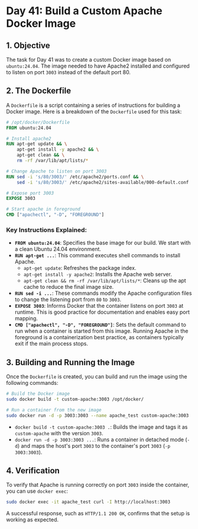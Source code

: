 # Day 41: Build a Custom Apache Docker Image

## 1. Objective

The task for Day 41 was to create a custom Docker image based on `ubuntu:24.04`. The image needed to have Apache2 installed and configured to listen on port `3003` instead of the default port 80.

## 2. The Dockerfile

A `Dockerfile` is a script containing a series of instructions for building a Docker image. Here is a breakdown of the `Dockerfile` used for this task:

```dockerfile
# /opt/docker/Dockerfile
FROM ubuntu:24.04

# Install apache2
RUN apt-get update && \
    apt-get install -y apache2 && \
    apt-get clean && \
    rm -rf /var/lib/apt/lists/*

# Change Apache to listen on port 3003
RUN sed -i 's/80/3003/' /etc/apache2/ports.conf && \
    sed -i 's/80/3003/' /etc/apache2/sites-available/000-default.conf

# Expose port 3003
EXPOSE 3003

# Start apache in foreground
CMD ["apachectl", "-D", "FOREGROUND"]
```

### Key Instructions Explained:

- **`FROM ubuntu:24.04`**: Specifies the base image for our build. We start with a clean Ubuntu 24.04 environment.
- **`RUN apt-get ...`**: This command executes shell commands to install Apache. 
    - `apt-get update`: Refreshes the package index.
    - `apt-get install -y apache2`: Installs the Apache web server.
    - `apt-get clean && rm -rf /var/lib/apt/lists/*`: Cleans up the apt cache to reduce the final image size.
- **`RUN sed -i ...`**: These commands modify the Apache configuration files to change the listening port from `80` to `3003`.
- **`EXPOSE 3003`**: Informs Docker that the container listens on port `3003` at runtime. This is good practice for documentation and enables easy port mapping.
- **`CMD ["apachectl", "-D", "FOREGROUND"]`**: Sets the default command to run when a container is started from this image. Running Apache in the foreground is a containerization best practice, as containers typically exit if the main process stops.

## 3. Building and Running the Image

Once the `Dockerfile` is created, you can build and run the image using the following commands:

```bash
# Build the Docker image
sudo docker build -t custom-apache:3003 /opt/docker/

# Run a container from the new image
sudo docker run -d -p 3003:3003 --name apache_test custom-apache:3003
```

- `docker build -t custom-apache:3003 .`: Builds the image and tags it as `custom-apache` with the version `3003`.
- `docker run -d -p 3003:3003 ...`: Runs a container in detached mode (`-d`) and maps the host's port `3003` to the container's port `3003` (`-p 3003:3003`).

## 4. Verification

To verify that Apache is running correctly on port `3003` inside the container, you can use `docker exec`:

```bash
sudo docker exec -it apache_test curl -I http://localhost:3003
```

A successful response, such as `HTTP/1.1 200 OK`, confirms that the setup is working as expected.

```